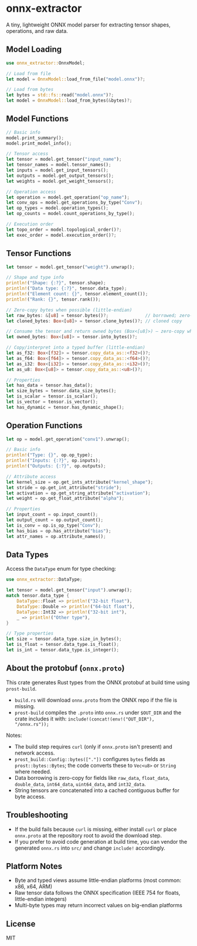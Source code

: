 # onnx-extractor

A tiny, lightweight ONNX model parser for extracting tensor shapes, operations, and raw data.

## Model Loading

```rust
use onnx_extractor::OnnxModel;

// Load from file
let model = OnnxModel::load_from_file("model.onnx")?;

// Load from bytes
let bytes = std::fs::read("model.onnx")?;
let model = OnnxModel::load_from_bytes(&bytes)?;
```

## Model Functions

```rust
// Basic info
model.print_summary();
model.print_model_info();

// Tensor access
let tensor = model.get_tensor("input_name");
let tensor_names = model.tensor_names();
let inputs = model.get_input_tensors();
let outputs = model.get_output_tensors();
let weights = model.get_weight_tensors();

// Operation access
let operation = model.get_operation("op_name");
let conv_ops = model.get_operations_by_type("Conv");
let op_types = model.operation_types();
let op_counts = model.count_operations_by_type();

// Execution order
let topo_order = model.topological_order()?;
let exec_order = model.execution_order()?;
```

## Tensor Functions

```rust
let tensor = model.get_tensor("weight").unwrap();

// Shape and type info
println!("Shape: {:?}", tensor.shape);
println!("Data type: {:?}", tensor.data_type);
println!("Element count: {}", tensor.element_count());
println!("Rank: {}", tensor.rank());

// Zero-copy bytes when possible (little-endian)
let raw_bytes: &[u8] = tensor.bytes()?;              // borrowed; zero-copy where feasible
let cloned_bytes: Box<[u8]> = tensor.clone_bytes()?; // cloned copy

// Consume the tensor and return owned bytes (Box<[u8]>) — zero-copy when possible
let owned_bytes: Box<[u8]> = tensor.into_bytes()?;

// Copy/interpret into a typed buffer (little-endian)
let as_f32: Box<[f32]> = tensor.copy_data_as::<f32>()?;
let as_f64: Box<[f64]> = tensor.copy_data_as::<f64>()?;
let as_i32: Box<[i32]> = tensor.copy_data_as::<i32>()?;
let as_u8: Box<[u8]> = tensor.copy_data_as::<u8>()?;

// Properties
let has_data = tensor.has_data();
let size_bytes = tensor.data_size_bytes();
let is_scalar = tensor.is_scalar();
let is_vector = tensor.is_vector();
let has_dynamic = tensor.has_dynamic_shape();
```

## Operation Functions

```rust
let op = model.get_operation("conv1").unwrap();

// Basic info
println!("Type: {}", op.op_type);
println!("Inputs: {:?}", op.inputs);
println!("Outputs: {:?}", op.outputs);

// Attribute access
let kernel_size = op.get_ints_attribute("kernel_shape");
let stride = op.get_int_attribute("stride");
let activation = op.get_string_attribute("activation");
let weight = op.get_float_attribute("alpha");

// Properties
let input_count = op.input_count();
let output_count = op.output_count();
let is_conv = op.is_op_type("Conv");
let has_bias = op.has_attribute("bias");
let attr_names = op.attribute_names();
```

## Data Types

Access the `DataType` enum for type checking:

```rust
use onnx_extractor::DataType;

let tensor = model.get_tensor("input").unwrap();
match tensor.data_type {
    DataType::Float => println!("32-bit float"),
    DataType::Double => println!("64-bit float"),
    DataType::Int32 => println!("32-bit int"),
    _ => println!("Other type"),
}

// Type properties
let size = tensor.data_type.size_in_bytes();
let is_float = tensor.data_type.is_float();
let is_int = tensor.data_type.is_integer();
```

## About the protobuf (`onnx.proto`)

This crate generates Rust types from the ONNX protobuf at build time using `prost-build`.

- `build.rs` will download `onnx.proto` from the ONNX repo if the file is missing.
- `prost-build` compiles the `.proto` into `onnx.rs` under `$OUT_DIR` and the crate includes it with:
	 `include!(concat!(env!("OUT_DIR"), "/onnx.rs"));`

Notes:
- The build step requires `curl` (only if `onnx.proto` isn't present) and network access.
- `prost_build::Config::bytes(["."])` configures `bytes` fields as `prost::bytes::Bytes`; the code converts these to `Vec<u8>` or `String` where needed.
- Data borrowing is zero-copy for fields like `raw_data`, `float_data`, `double_data`, `int64_data`, `uint64_data`, and `int32_data`.
- String tensors are concatenated into a cached contiguous buffer for byte access.

## Troubleshooting

- If the build fails because `curl` is missing, either install `curl` or place `onnx.proto` at the repository root to avoid the download step.
- If you prefer to avoid code generation at build time, you can vendor the generated `onnx.rs` into `src/` and change `include!` accordingly.

## Platform Notes

- Byte and typed views assume little-endian platforms (most common: x86, x64, ARM)
- Raw tensor data follows the ONNX specification (IEEE 754 for floats, little-endian integers)
- Multi-byte types may return incorrect values on big-endian platforms

## License

MIT
